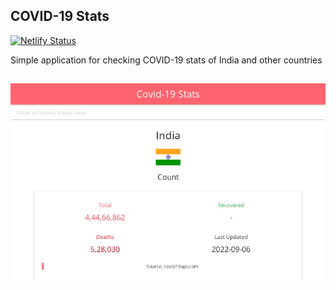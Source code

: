 ## COVID-19 Stats
[![Netlify Status](https://api.netlify.com/api/v1/badges/d7d9e589-a676-47e7-8a7f-1933f9ff465f/deploy-status)](https://app.netlify.com/sites/covid-19-stats/deploys)

Simple application for checking COVID-19 stats of India and other countries

## [![shopper ave screenshot](src/assets/screenshot.png 'Home')](#)